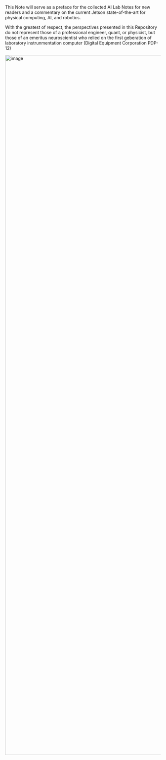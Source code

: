 

This Note will serve as a preface for the collected AI Lab Notes for new readers and a commentary on the current Jetson state-of-the-art for physical computing, AI, and robotics.

With the greatest of respect, the perspectives presented in this Repository do not represent those of a professional engineer, quant, or physicist, but those of an emeritus neuroscientist who relied on the first geberation of laboratory instrunmentation computer (Digital Equipment Corporation PDP-12)

<img width="1488" height="2266" alt="image" src="https://github.com/user-attachments/assets/5892bf85-f67d-4038-b6b6-aece56fe839a" />

